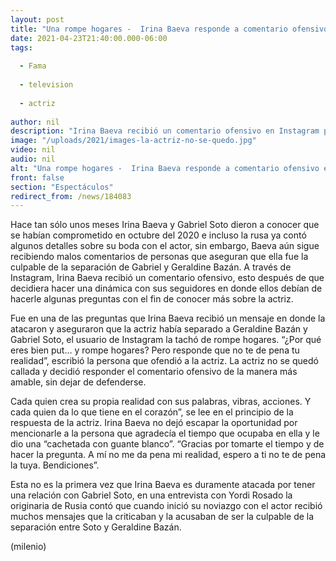 ```yaml
---
layout: post
title: "Una rompe hogares -  Irina Baeva responde a comentario ofensivo en Instagram"
date: 2021-04-23T21:40:00.000-06:00
tags:
  
  - Fama
  
  - television
  
  - actriz
  
author: nil
description: "Irina Baeva recibió un comentario ofensivo en Instagram por lo que la actriz no se quedó callada y así le respondió a su hater. "
image: "/uploads/2021/images-la-actriz-no-se-quedo.jpg"
video: nil
audio: nil
alt: "Una rompe hogares -  Irina Baeva responde a comentario ofensivo en Instagram"
front: false
section: "Espectáculos"
redirect_from: /news/184083
---
```


Hace tan sólo unos meses Irina Baeva y Gabriel Soto dieron a conocer que se habían comprometido en octubre del 2020 e incluso la rusa ya contó algunos detalles sobre su boda con el actor, sin embargo, Baeva aún sigue recibiendo malos comentarios de personas que aseguran que ella fue la culpable de la separación de Gabriel y Geraldine Bazán. A través de Instagram, Irina Baeva recibió un comentario ofensivo, esto después de que decidiera hacer una dinámica con sus seguidores en donde ellos debían de hacerle algunas preguntas con el fin de conocer más sobre la actriz.

Fue en una de las preguntas que Irina Baeva recibió un mensaje en donde la atacaron y aseguraron que la actriz había separado a Geraldine Bazán y Gabriel Soto, el usuario de Instagram la tachó de rompe hogares. “¿Por qué eres bien put… y rompe hogares? Pero responde que no te de pena tu realidad”, escribió la persona que ofendió a la actriz. La actriz no se quedó callada y decidió responder el comentario ofensivo de la manera más amable, sin dejar de defenderse. 

Cada quien crea su propia realidad con sus palabras, vibras, acciones. Y cada quien da lo que tiene en el corazón”, se lee en el principio de la respuesta de la actriz. Irina Baeva no dejó escapar la oportunidad por mencionarle a la persona que agradecía el tiempo que ocupaba en ella y le dio una “cachetada con guante blanco”. “Gracias por tomarte el tiempo y de hacer la pregunta. A mí no me da pena mi realidad, espero a ti no te de pena la tuya. Bendiciones”. 

Esta no es la primera vez que Irina Baeva es duramente atacada por tener una relación con Gabriel Soto, en una entrevista con Yordi Rosado la originaria de Rusia contó que cuando inició su noviazgo con el actor recibió muchos mensajes que la criticaban y la acusaban de ser la culpable de la separación entre Soto y Geraldine Bazán. 

(milenio)